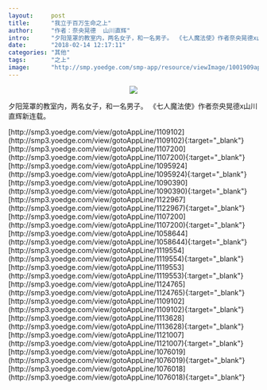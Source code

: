 ```yaml
---
layout:     post
title:      "我立于百万生命之上"
author:     "作者：奈央晃德  山川直辉"
intro:      "夕阳笼罩的教室内，两名女子，和一名男子。 《七人魔法使》作者奈央晃德x山川直辉新连载。"
date:       "2018-02-14 12:17:11"
categories: "其他"
tags:       "之上"
image:      "http://smp.yoedge.com/smp-app/resource/viewImage/1001909appline.png"
---
```

<div style="text-align: center">
<p><img src="http://smp.yoedge.com/smp-app/resource/viewImage/1001909appline.png"/></p>
</div>
<p class="post-meta">
<span>夕阳笼罩的教室内，两名女子，和一名男子。 《七人魔法使》作者奈央晃德x山川直辉新连载。</span>
</p>
[http://smp3.yoedge.com/view/gotoAppLine/1109102](http://smp3.yoedge.com/view/gotoAppLine/1109102){:target="_blank"}
[http://smp3.yoedge.com/view/gotoAppLine/1107200](http://smp3.yoedge.com/view/gotoAppLine/1107200){:target="_blank"}
[http://smp3.yoedge.com/view/gotoAppLine/1095924](http://smp3.yoedge.com/view/gotoAppLine/1095924){:target="_blank"}
[http://smp3.yoedge.com/view/gotoAppLine/1090390](http://smp3.yoedge.com/view/gotoAppLine/1090390){:target="_blank"}
[http://smp3.yoedge.com/view/gotoAppLine/1122967](http://smp3.yoedge.com/view/gotoAppLine/1122967){:target="_blank"}
[http://smp3.yoedge.com/view/gotoAppLine/1107200](http://smp3.yoedge.com/view/gotoAppLine/1107200){:target="_blank"}
[http://smp3.yoedge.com/view/gotoAppLine/1058644](http://smp3.yoedge.com/view/gotoAppLine/1058644){:target="_blank"}
[http://smp3.yoedge.com/view/gotoAppLine/1119554](http://smp3.yoedge.com/view/gotoAppLine/1119554){:target="_blank"}
[http://smp3.yoedge.com/view/gotoAppLine/1119553](http://smp3.yoedge.com/view/gotoAppLine/1119553){:target="_blank"}
[http://smp3.yoedge.com/view/gotoAppLine/1124765](http://smp3.yoedge.com/view/gotoAppLine/1124765){:target="_blank"}
[http://smp3.yoedge.com/view/gotoAppLine/1109102](http://smp3.yoedge.com/view/gotoAppLine/1109102){:target="_blank"}
[http://smp3.yoedge.com/view/gotoAppLine/1113628](http://smp3.yoedge.com/view/gotoAppLine/1113628){:target="_blank"}
[http://smp3.yoedge.com/view/gotoAppLine/1121007](http://smp3.yoedge.com/view/gotoAppLine/1121007){:target="_blank"}
[http://smp3.yoedge.com/view/gotoAppLine/1076019](http://smp3.yoedge.com/view/gotoAppLine/1076019){:target="_blank"}
[http://smp3.yoedge.com/view/gotoAppLine/1076018](http://smp3.yoedge.com/view/gotoAppLine/1076018){:target="_blank"}


